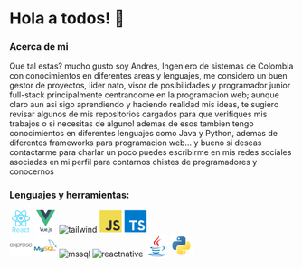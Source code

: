 # Hola a todos! 👋

### Acerca de mi

Que tal estas? mucho gusto soy Andres, Ingeniero de sistemas de Colombia con conocimientos en diferentes areas y lenguajes, me considero un buen gestor de proyectos, lider nato, visor de posibilidades y programador junior full-stack principalmente centrandome en la programacion web; aunque claro aun asi sigo aprendiendo y haciendo realidad mis ideas, te sugiero revisar algunos de mis repositorios cargados para que verifiques mis trabajos o si necesitas de alguno! ademas de esos tambien tengo conocimientos en diferentes lenguajes como Java y Python, ademas de diferentes frameworks para programacion web... y bueno si deseas contactarme para charlar un poco puedes escribirme en mis redes sociales asociadas en mi perfil para contarnos chistes de programadores y conocernos

### Lenguajes y herramientas:
<img src="https://raw.githubusercontent.com/devicons/devicon/master/icons/react/react-original-wordmark.svg" alt="react" width="40" height="40"/>
<img src="https://raw.githubusercontent.com/devicons/devicon/master/icons/vuejs/vuejs-original-wordmark.svg" alt="vuejs" width="40" height="40"/>
<img src="https://www.vectorlogo.zone/logos/tailwindcss/tailwindcss-icon.svg" alt="tailwind" width="40" height="40"/> 
<img src="https://raw.githubusercontent.com/devicons/devicon/master/icons/javascript/javascript-original.svg" alt="javascript" width="40" height="40"/>
<img src="https://raw.githubusercontent.com/devicons/devicon/master/icons/typescript/typescript-original.svg" alt="typescript" width="40" height="40"/>
<br>
<img src="https://raw.githubusercontent.com/devicons/devicon/master/icons/express/express-original-wordmark.svg" alt="express" width="40" height="40"/>
<img src="https://raw.githubusercontent.com/devicons/devicon/master/icons/mysql/mysql-original-wordmark.svg" alt="mysql" width="40" height="40"/>
<img src="https://www.svgrepo.com/show/303229/microsoft-sql-server-logo.svg" alt="mssql" width="40" height="40"/>
<img src="https://reactnative.dev/img/header_logo.svg" alt="reactnative" width="40" height="40"/>
<img src="https://raw.githubusercontent.com/devicons/devicon/master/icons/java/java-original.svg" alt="java" width="40" height="40"/>
<img src="https://raw.githubusercontent.com/devicons/devicon/master/icons/python/python-original.svg" alt="python" width="40" height="40"/>

<!--
# Prueba
Esto es una prueba de un README

# Texto
**Texto en negrita**
*Texto en cursiva*

> Esto es una cita.


# Titulo
## Subtitulo

# Links e Imagen
[Página de GitHub](https://github.com)
![Logo de GitHub](https://github.githubassets.com/images/modules/logos_page/GitHub-Mark.png)

# Lista de elementos
* Elemento 1
* Elemento 2
  * Subelemento

# Codigo
`int main() {
printf("Hola, mundo!");
return 0;
}`

-->
